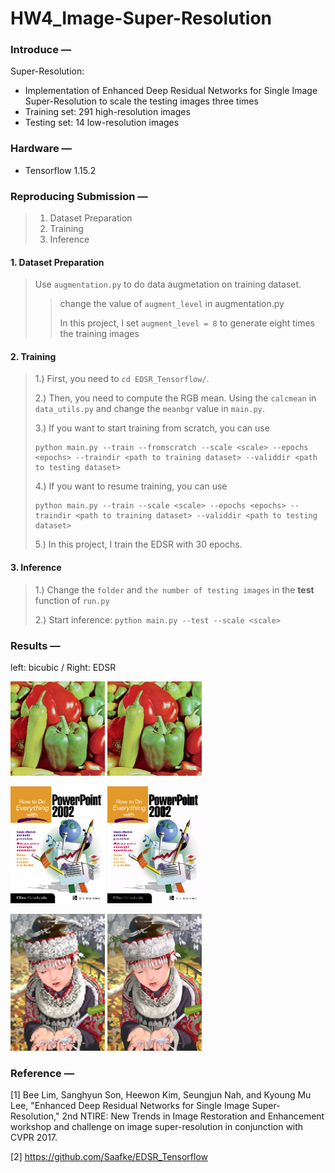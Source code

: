 # HW4_Image-Super-Resolution

### **Introduce —**
Super-Resolution: 
* Implementation of Enhanced Deep Residual Networks for Single Image Super-Resolution to scale the testing images three times
* Training set: 291 high-resolution images
* Testing set: 14 low-resolution images 

### **Hardware —**
* Tensorflow 1.15.2

### **Reproducing Submission —**
> 1. Dataset Preparation
> 2. Training
> 3. Inference

#### 1. Dataset Preparation
> Use ```augmentation.py``` to do data augmetation on training dataset.
>> change the value of ```augment_level``` in  augmentation.py
>>
>> In this project, I set ```augment_level = 8``` to generate eight times the training images

#### 2. Training
> 1.) First, you need to  ```cd EDSR_Tensorflow/```.
>
> 2.) Then, you need to compute the RGB mean. Using the ```calcmean``` in ```data_utils.py``` and change the ```meanbgr``` value in ```main.py```.
>
> 3.) If you want to start training from scratch, you can use
>
>     python main.py --train --fromscratch --scale <scale> --epochs <epochs> --traindir <path to training dataset> --validdir <path to testing dataset>
>
> 4.) If you want to resume training, you can use
>
>     python main.py --train --scale <scale> --epochs <epochs> --traindir <path to training dataset> --validdir <path to testing dataset>
>
> 5.) In this project, I train the EDSR with 30 epochs.
  
#### 3. Inference
> 1.) Change the ```folder``` and ```the number of testing images``` in the **test** function of  ```run.py```
>
> 2.) Start inference: ```python main.py --test --scale <scale>```
  
### **Results —**
left: bicubic / Right: EDSR

<img src="https://github.com/ChihChia-Li/HW4_Image-Super-Resolution/blob/main/EDSR_Tensorflow/Results_example/02_bicubic.png" width="30%" height="30%" />   <img src="https://github.com/ChihChia-Li/HW4_Image-Super-Resolution/blob/main/EDSR_Tensorflow/Results_example/02_edsr.png" width="30%" height="30%" />

<img src="https://github.com/ChihChia-Li/HW4_Image-Super-Resolution/blob/main/EDSR_Tensorflow/Results_example/09_bicubic.png" width="30%" height="30%" />   <img src="https://github.com/ChihChia-Li/HW4_Image-Super-Resolution/blob/main/EDSR_Tensorflow/Results_example/09_edsr.png" width="30%" height="30%" />

<img src="https://github.com/ChihChia-Li/HW4_Image-Super-Resolution/blob/main/EDSR_Tensorflow/Results_example/11_bicubic.png" width="30%" height="30%" />   <img src="https://github.com/ChihChia-Li/HW4_Image-Super-Resolution/blob/main/EDSR_Tensorflow/Results_example/11_edsr.png" width="30%" height="30%" />


### **Reference —**
[1] Bee Lim, Sanghyun Son, Heewon Kim, Seungjun Nah, and Kyoung Mu Lee, "Enhanced Deep Residual Networks for Single Image Super-Resolution," 2nd NTIRE: New Trends in Image Restoration and Enhancement workshop and challenge on image super-resolution in conjunction with CVPR 2017.

[2] https://github.com/Saafke/EDSR_Tensorflow



 
